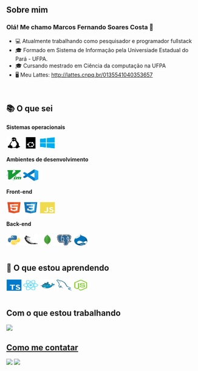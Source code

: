 ## Sobre mim

### Olá! Me chamo Marcos Fernando Soares Costa 👋

- 💻  Atualmente trabalhando como pesquisador e programador fullstack
- 🎓  Formado em Sistema de Informação pela Universiade Estadual do Pará - UFPA.
- 🎓  Cursando mestrado em Ciência da computação na UFPA
- 🖥   Meu Lattes: http://lattes.cnpq.br/0135541040353657
<br>
 
 ## 📚 O que sei
 
 #### Sistemas operacionais
 <div style="display: inline_block">
    <img align="center" alt="Marcos-Python" height="30" width="40" src="https://raw.githubusercontent.com/devicons/devicon/master/icons/linux/linux-plain.svg">
    <img align="center" alt="Marcos-Python" height="30" width="40" src="https://raw.githubusercontent.com/devicons/devicon/master/icons/ubuntu/ubuntu-plain.svg">
    <img align="center" alt="Marcos-Python" height="30" width="40" src="https://raw.githubusercontent.com/devicons/devicon/master/icons/windows8/windows8-original.svg">
 </div>

 #### Ambientes de desenvolvimento
  <div style="display: inline_block">
    <img align="center" alt="Marcos-Python" height="30" width="40" src="https://raw.githubusercontent.com/devicons/devicon/master/icons/vim/vim-plain.svg">
    <img align="center" alt="Marcos-Python" height="30" width="40" src="https://raw.githubusercontent.com/devicons/devicon/master/icons/vscode/vscode-original.svg">
 </div>
 
 #### Front-end
  <div style="display: inline_block">
    <img align="center" alt="Marcos-HTML" height="30" width="40" src="https://raw.githubusercontent.com/devicons/devicon/master/icons/html5/html5-original.svg">
    <img align="center" alt="Marcos-CSS" height="30" width="40" src="https://raw.githubusercontent.com/devicons/devicon/master/icons/css3/css3-original.svg">
    <img align="center" alt="Marcos-Js" height="30" width="40"   src="https://raw.githubusercontent.com/devicons/devicon/master/icons/javascript/javascript-plain.svg">
 </div>

 #### Back-end
 <div style="display: inline_block">
    <img align="center" alt="Marcos-Python" height="30" width="40" src="https://raw.githubusercontent.com/devicons/devicon/master/icons/python/python-original.svg">
    <img align="center" alt="Marcos-Python" height="30" width="40" src="https://raw.githubusercontent.com/devicons/devicon/master/icons/flask/flask-original.svg">
    <img align="center" alt="Marcos-Mongo" height="30" width="40" src="https://raw.githubusercontent.com/devicons/devicon/master/icons/mongodb/mongodb-original.svg">
    <img align="center" alt="Marcos-Python" height="30" width="40" src="https://raw.githubusercontent.com/devicons/devicon/master/icons/postgresql/postgresql-original.svg">
    <img align="center" alt="Marcos-Python" height="30" width="40" src="https://raw.githubusercontent.com/devicons/devicon/master/icons/drupal/drupal-original.svg">
 </div>
 <br>
  
 ## 📅 O que estou aprendendo
 <div style="display: inline_block">
      <img align="center" alt="Rafa-Ts" height="30" width="40" src="https://raw.githubusercontent.com/devicons/devicon/master/icons/typescript/typescript-plain.svg">
      <img align="center" alt="Rafa-React" height="30" width="40" src="https://raw.githubusercontent.com/devicons/devicon/master/icons/react/react-original.svg">
      <img align="center" alt="Marcos-Python" height="30" width="40" src="https://raw.githubusercontent.com/devicons/devicon/master/icons/docker/docker-original.svg">
      <img align="center" alt="Marcos-Python" height="30" width="40" src="https://raw.githubusercontent.com/devicons/devicon/master/icons/mysql/mysql-original.svg">
      <img align="center" alt="Marcos-Python" height="30" width="40" src="https://raw.githubusercontent.com/devicons/devicon/master/icons/nodejs/nodejs-original.svg">
</div>
<br>

## Com o que estou trabalhando
<div>
  <a href="https://github.com/Marcos-Fernando">
  <img height="180em" src="https://github-readme-stats.vercel.app/api/top-langs/?username=Marcos-Fernando&layout=compact&langs_count=7&theme=merko"/>
</div> 

## Como me contatar
<div>
  <a href = "marcosinfcont@gmail.com"><img src="https://img.shields.io/badge/Gmail-D14836?style=for-the-badge&logo=gmail&logoColor=white" target="_blank"></a>
  <a href="www.linkedin.com/in/marcos-costa-64684b1ab" target="_blank"><img src="https://img.shields.io/badge/-LinkedIn-%230077B5?style=for-the-badge&logo=linkedin&logoColor=white" target="_blank"></a> 
</div>




